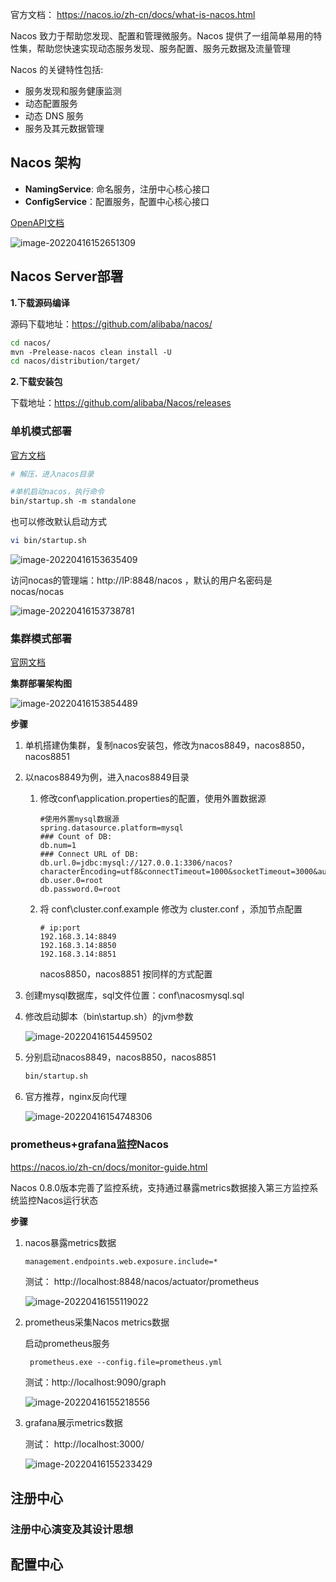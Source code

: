 官方文档： https://nacos.io/zh-cn/docs/what-is-nacos.html

Nacos 致力于帮助您发现、配置和管理微服务。Nacos 提供了一组简单易用的特性集，帮助您快速实现动态服务发现、服务配置、服务元数据及流量管理

Nacos 的关键特性包括: 

- 服务发现和服务健康监测 
- 动态配置服务 
- 动态 DNS 服务 
- 服务及其元数据管理

## **Nacos** 架构

- **NamingService**: 命名服务，注册中心核心接口 
- **ConfigService**：配置服务，配置中心核心接口

[OpenAPI文档](https://nacos.io/zh­cn/docs/open­api.html )

![image-20220416152651309](assets/image-20220416152651309.png)

## Nacos Server部署

**1.下载源码编译** 

源码下载地址：https://github.com/alibaba/nacos/ 

```sh
cd nacos/
mvn ‐Prelease‐nacos clean install ‐U
cd nacos/distribution/target/
```

**2.下载安装包** 

下载地址：https://github.com/alibaba/Nacos/releases 

### 单机模式部署

[官方文档](https://nacos.io/zh­cn/docs/deployment.html )

```sh
# 解压，进入nacos目录

#单机启动nacos，执行命令
bin/startup.sh ‐m standalone
```

也可以修改默认启动方式

```sh
vi bin/startup.sh
```

![image-20220416153635409](assets/image-20220416153635409.png)

访问nocas的管理端：http://IP:8848/nacos ，默认的用户名密码是 nocas/nocas

![image-20220416153738781](assets/image-20220416153738781.png)

### 集群模式部署

[官网文档](https://nacos.io/zh­cn/docs/cluster­mode­quick­start.html )

**集群部署架构图**

![image-20220416153854489](assets/image-20220416153854489.png)

**步骤**

1. 单机搭建伪集群，复制nacos安装包，修改为nacos8849，nacos8850，nacos8851

2. 以nacos8849为例，进入nacos8849目录

   1. 修改conf\application.properties的配置，使用外置数据源

      ```properties
      #使用外置mysql数据源 
      spring.datasource.platform=mysql 
      ### Count of DB: 
      db.num=1
      ### Connect URL of DB: 
      db.url.0=jdbc:mysql://127.0.0.1:3306/nacos?characterEncoding=utf8&connectTimeout=1000&socketTimeout=3000&autoReconnect=true&useUnicode=true&useSSL=false&serverTimezone=UTC 
      db.user.0=root
      db.password.0=root
      ```

   2. 将 conf\cluster.conf.example 修改为 cluster.conf ，添加节点配置

      ```properties
      # ip:port 
      192.168.3.14:8849 
      192.168.3.14:8850 
      192.168.3.14:8851
      ```

      nacos8850，nacos8851 按同样的方式配置

3. 创建mysql数据库，sql文件位置：conf\nacos­mysql.sql

4. 修改启动脚本（bin\startup.sh）的jvm参数

   ![image-20220416154459502](assets/image-20220416154459502.png)

5. 分别启动nacos8849，nacos8850，nacos8851

   ```sh
   bin/startup.sh
   ```

6. 官方推荐，nginx反向代理

   ![image-20220416154748306](assets/image-20220416154748306.png)

### prometheus+grafana监控Nacos

https://nacos.io/zh-cn/docs/monitor-guide.html 

Nacos 0.8.0版本完善了监控系统，支持通过暴露metrics数据接入第三方监控系统监控Nacos运行状态

**步骤**

1. nacos暴露metrics数据

   ```properties
   management.endpoints.web.exposure.include=*
   ```

   测试： http://localhost:8848/nacos/actuator/prometheus

   ![image-20220416155119022](assets/image-20220416155119022.png)

2. prometheus采集Nacos metrics数据 

   启动prometheus服务 

   ```sh
    prometheus.exe ‐‐config.file=prometheus.yml
   ```

   测试：http://localhost:9090/graph

   ![image-20220416155218556](assets/image-20220416155218556.png)

3. grafana展示metrics数据

   测试： http://localhost:3000/

   ![image-20220416155233429](assets/image-20220416155233429.png)



## 注册中心

### 注册中心演变及其设计思想



## 配置中心